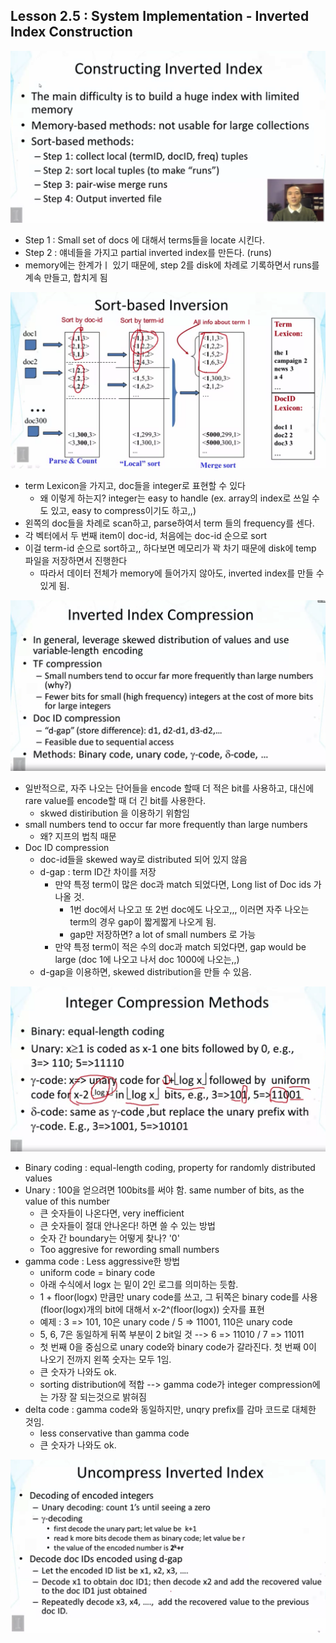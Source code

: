 ## Lesson 2.5 : System Implementation - Inverted Index Construction



![EX](./img/lesson2.5.png)

- Step 1 : Small set of docs 에 대해서 terms들을 locate 시킨다.
- Step 2 : 얘네들을 가지고 partial inverted index를 만든다. (runs)
- memory에는 한계가ㅣ 있기 때문에, step 2를 disk에 차례로 기록하면서 runs를 계속 만들고, 합치게 됨





![EX](./img/lesson2.5_2.png)

- term Lexicon을 가지고, doc들을 integer로 표현할 수 있다 
  - 왜 이렇게 하는지? integer는 easy to handle (ex. array의 index로 쓰일 수도 있고, easy to compress이기도 하고,,)
- 왼쪽의 doc들을 차례로 scan하고, parse하여서 term 들의 frequency를 센다.
- 각 벡터에서 두 번째 item이 doc-id, 처음에는 doc-id 순으로 sort
- 이걸 term-id 순으로 sort하고,, 하다보면 메모리가 꽉 차기 때문에 disk에 temp 파일을 저장하면서 진행한다
  - 따라서 데이터 전체가 memory에 들어가지 않아도, inverted index를 만들 수 있게 됨.



![EX](./img/lesson2.5_3.png)

- 일반적으로, 자주 나오는 단어들을 encode 할때 더 적은 bit를 사용하고, 대신에 rare value를 encode할 때 더 긴 bit를 사용한다.
  - skwed distiribution 을 이용하기 위함임
- small numbers tend to occur far more frequently than large numbers
  - 왜? 지프의 법칙 때문
- Doc ID compression
  - doc-id들을 skewed way로 distributed 되어 있지 않음
  - d-gap : term ID간 차이를 저장
    - 만약 특정 term이 많은 doc과 match 되었다면, Long list of Doc ids 가 나올 것.
      - 1번 doc에서 나오고 또 2번 doc에도 나오고,,, 이러면 자주 나오는 term의 경우 gap이 짧게짧게 나오게 됨.
      - gap만 저장하면? a lot of small numbers 로 가능
    - 만약 특정 term이 적은 수의 doc과 match 되었다면, gap would be large (doc 1에 나오고 나서 doc 1000에 나오는,,)
  - d-gap을 이용하면, skewed distribution을 만들 수 있음.

![EX](./img/lesson2.5_4.png)

- Binary coding : equal-length coding, property for randomly distributed values
- Unary : 100을 얻으려면 100bits를 써야 함. same number of bits, as the value of this number
  - 큰 숫자들이 나온다면, very inefficient
  - 큰 숫자들이 절대 안나온다! 하면 쓸 수 있는 방법
  - 숫자 간 boundary는 어떻게 찾나? '0'
  - Too aggresive for rewording small numbers
- gamma code : Less aggressive한 방법
  - uniform code = binary code
  - 아래 수식에서 logx 는 밑이 2인 로그를 의미하는 듯함.
  - 1 + floor(logx) 만큼만 unary code를 쓰고, 그 뒤쪽은 binary code를 사용 (floor(logx)개의 bit에 대해서 x-2^(floor(logx)) 숫자를 표현
  - 예제 : 3 => 101, 10은 unary code / 5 => 11001, 110은 unary code
  - 5, 6, 7은 동일하게 뒤쪽 부분이 2 bit일 것 --> 6 => 11010 / 7 => 11011
  - 첫 번째 0을 중심으로 unary code와 binary code가 갈라진다. 첫 번째 0이 나오기 전까지 왼쪽 숫자는 모두 1임.
  - 큰 숫자가 나와도 ok.
  - sorting distribution에 적합 --> gamma code가 integer compression에는 가장 잘 되는것으로 밝혀짐
- delta code : gamma code와 동일하지만, unqry prefix를 감마 코드로 대체한 것임.
  - less conservative than gamma code
  - 큰 숫자가 나와도 ok.

![EX](./img/lesson2.5_5.png)

